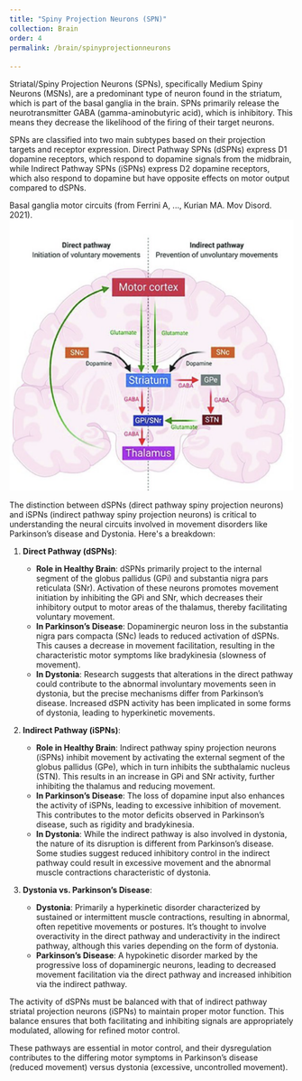 ```yaml
---
title: "Spiny Projection Neurons (SPN)"
collection: Brain
order: 4
permalink: /brain/spinyprojectionneurons  

---
```


Striatal/Spiny Projection Neurons (SPNs), specifically Medium Spiny Neurons (MSNs), are a predominant type of neuron found in the striatum, which is part of the basal ganglia in the brain. SPNs primarily release the neurotransmitter GABA (gamma-aminobutyric acid), which is inhibitory. This means they decrease the likelihood of the firing of their target neurons.
 
SPNs are classified into two main subtypes based on their projection targets and receptor expression. Direct Pathway SPNs (dSPNs) express D1 dopamine receptors, which respond to dopamine signals from the midbrain, while Indirect Pathway SPNs (iSPNs) express D2 dopamine receptors, which also respond to dopamine but have opposite effects on motor output compared to dSPNs.

Basal ganglia motor circuits (from Ferrini A, ..., Kurian MA. Mov Disord. 2021).  
![brain_circuits](/images/SPN.png)

The distinction between dSPNs (direct pathway spiny projection neurons) and iSPNs (indirect pathway spiny projection neurons) is critical to understanding the neural circuits involved in movement disorders like Parkinson’s disease and Dystonia. Here's a breakdown:

1. **Direct Pathway (dSPNs)**:
   - **Role in Healthy Brain**: dSPNs primarily project to the internal segment of the globus pallidus (GPi) and substantia nigra pars reticulata (SNr). Activation of these neurons promotes movement initiation by inhibiting the GPi and SNr, which decreases their inhibitory output to motor areas of the thalamus, thereby facilitating voluntary movement.
   - **In Parkinson’s Disease**: Dopaminergic neuron loss in the substantia nigra pars compacta (SNc) leads to reduced activation of dSPNs. This causes a decrease in movement facilitation, resulting in the characteristic motor symptoms like bradykinesia (slowness of movement).
   - **In Dystonia**: Research suggests that alterations in the direct pathway could contribute to the abnormal involuntary movements seen in dystonia, but the precise mechanisms differ from Parkinson’s disease. Increased dSPN activity has been implicated in some forms of dystonia, leading to hyperkinetic movements.

2. **Indirect Pathway (iSPNs)**:
   - **Role in Healthy Brain**: Indirect pathway spiny projection neurons (iSPNs) inhibit movement by activating the external segment of the globus pallidus (GPe), which in turn inhibits the subthalamic nucleus (STN). This results in an increase in GPi and SNr activity, further inhibiting the thalamus and reducing movement.
   - **In Parkinson’s Disease**: The loss of dopamine input also enhances the activity of iSPNs, leading to excessive inhibition of movement. This contributes to the motor deficits observed in Parkinson’s disease, such as rigidity and bradykinesia.
   - **In Dystonia**: While the indirect pathway is also involved in dystonia, the nature of its disruption is different from Parkinson’s disease. Some studies suggest reduced inhibitory control in the indirect pathway could result in excessive movement and the abnormal muscle contractions characteristic of dystonia.

3. **Dystonia vs. Parkinson’s Disease**:
   - **Dystonia**: Primarily a hyperkinetic disorder characterized by sustained or intermittent muscle contractions, resulting in abnormal, often repetitive movements or postures. It’s thought to involve overactivity in the direct pathway and underactivity in the indirect pathway, although this varies depending on the form of dystonia.
   - **Parkinson’s Disease**: A hypokinetic disorder marked by the progressive loss of dopaminergic neurons, leading to decreased movement facilitation via the direct pathway and increased inhibition via the indirect pathway.

The activity of dSPNs must be balanced with that of indirect pathway striatal projection neurons (iSPNs) to maintain proper motor function. This balance ensures that both facilitating and inhibiting signals are appropriately modulated, allowing for refined motor control.

These pathways are essential in motor control, and their dysregulation contributes to the differing motor symptoms in Parkinson’s disease (reduced movement) versus dystonia (excessive, uncontrolled movement).
